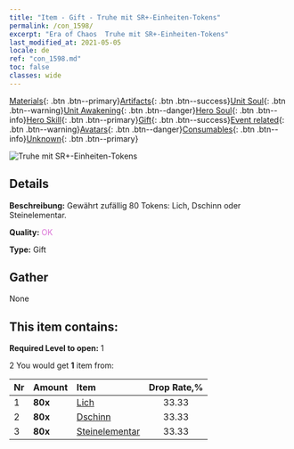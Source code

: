 ```yaml
---
title: "Item - Gift - Truhe mit SR+-Einheiten-Tokens"
permalink: /con_1598/
excerpt: "Era of Chaos  Truhe mit SR+-Einheiten-Tokens"
last_modified_at: 2021-05-05
locale: de
ref: "con_1598.md"
toc: false
classes: wide
---
```

 [Materials](/ItemsDE/){: .btn .btn--primary}[Artifacts](/ItemsDE/Artifacts/){: .btn .btn--success}[Unit Soul](/ItemsDE/UnitSoul/){: .btn .btn--warning}[Unit Awakening](/ItemsDE/UnitAwakening/){: .btn .btn--danger}[Hero Soul](/ItemsDE/HeroSoul/){: .btn .btn--info}[Hero Skill](/ItemsDE/HeroSkill/){: .btn .btn--primary}[Gift](/ItemsDE/Gift/){: .btn .btn--success}[Event related](/ItemsDE/Events/){: .btn .btn--warning}[Avatars](/ItemsDE/Avatars/){: .btn .btn--danger}[Consumables](/ItemsDE/Consumables/){: .btn .btn--info}[Unknown](/ItemsDE/Unknown/){: .btn .btn--primary}

 ![Truhe mit SR+-Einheiten-Tokens](/images/t/i_907210.png)

## Details
 **Beschreibung:** Gewährt zufällig 80 Tokens: Lich, Dschinn oder Steinelementar.

 **Quality:** <span style="color: #DA70D6">OK</span>

 **Type:** Gift

## Gather

  None

## This item contains:

 **Required Level to open:** 1

 2 You would get **1** item  from:

  | Nr | Amount |     Item    | Drop Rate,% |
  |:---|:-------|:------------|:---------:|
  | 1 |  **80x** | [Lich](/ItemsDE/unt_212/) | 33.33 | 
  | 2 |  **80x** | [Dschinn](/ItemsDE/unt_239/) | 33.33 | 
  | 3 |  **80x** | [Steinelementar](/ItemsDE/unt_266/) | 33.33 | 
